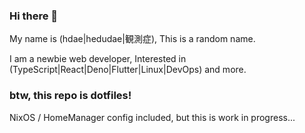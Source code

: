 ### Hi there 👋

My name is (hdae|hedudae|観測症), This is a random name.

I am a newbie web developer, Interested in (TypeScript|React|Deno|Flutter|Linux|DevOps) and more.

### btw, this repo is dotfiles!

NixOS / HomeManager config included, but this is work in progress...
